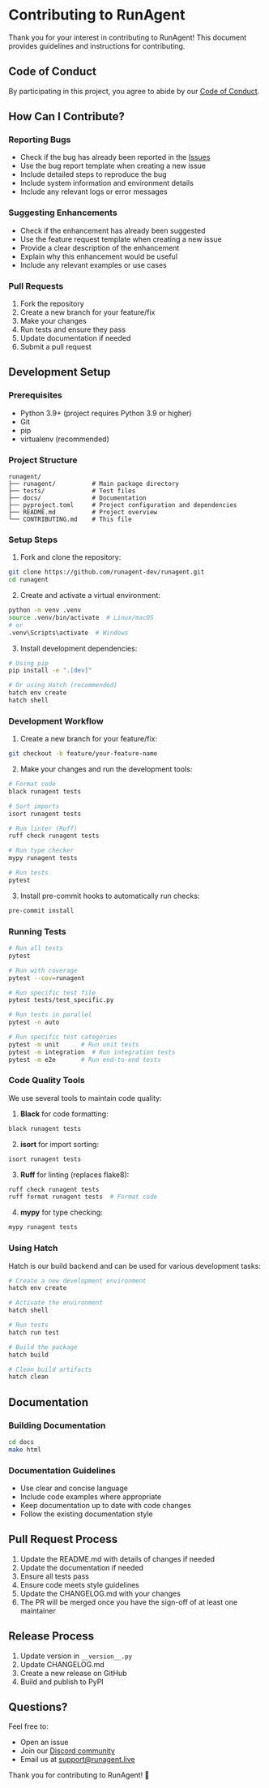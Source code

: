 # Contributing to RunAgent

Thank you for your interest in contributing to RunAgent! This document provides guidelines and instructions for contributing.

## Code of Conduct

By participating in this project, you agree to abide by our [Code of Conduct](CODE_OF_CONDUCT.md).

## How Can I Contribute?

### Reporting Bugs

- Check if the bug has already been reported in the [Issues](https://github.com/runagent-dev/runagent/issues)
- Use the bug report template when creating a new issue
- Include detailed steps to reproduce the bug
- Include system information and environment details
- Include any relevant logs or error messages

### Suggesting Enhancements

- Check if the enhancement has already been suggested
- Use the feature request template when creating a new issue
- Provide a clear description of the enhancement
- Explain why this enhancement would be useful
- Include any relevant examples or use cases

### Pull Requests

1. Fork the repository
2. Create a new branch for your feature/fix
3. Make your changes
4. Run tests and ensure they pass
5. Update documentation if needed
6. Submit a pull request

## Development Setup

### Prerequisites

- Python 3.9+ (project requires Python 3.9 or higher)
- Git
- pip
- virtualenv (recommended)

### Project Structure

```
runagent/
├── runagent/          # Main package directory
├── tests/             # Test files
├── docs/              # Documentation
├── pyproject.toml     # Project configuration and dependencies
├── README.md          # Project overview
└── CONTRIBUTING.md    # This file
```

### Setup Steps

1. Fork and clone the repository:
   
```bash
git clone https://github.com/runagent-dev/runagent.git
cd runagent
```

2. Create and activate a virtual environment:

```bash
python -m venv .venv
source .venv/bin/activate  # Linux/macOS
# or
.venv\Scripts\activate  # Windows
```

3. Install development dependencies:
   
```bash
# Using pip
pip install -e ".[dev]"

# Or using Hatch (recommended)
hatch env create
hatch shell
```

### Development Workflow

1. Create a new branch for your feature/fix:
```bash
git checkout -b feature/your-feature-name
```

2. Make your changes and run the development tools:

```bash
# Format code
black runagent tests

# Sort imports
isort runagent tests

# Run linter (Ruff)
ruff check runagent tests

# Run type checker
mypy runagent tests

# Run tests
pytest
```

3. Install pre-commit hooks to automatically run checks:
```bash
pre-commit install
```

### Running Tests

```bash
# Run all tests
pytest

# Run with coverage
pytest --cov=runagent

# Run specific test file
pytest tests/test_specific.py

# Run tests in parallel
pytest -n auto

# Run specific test categories
pytest -m unit      # Run unit tests
pytest -m integration  # Run integration tests
pytest -m e2e       # Run end-to-end tests
```

### Code Quality Tools

We use several tools to maintain code quality:

1. **Black** for code formatting:
```bash
black runagent tests
```

2. **isort** for import sorting:
```bash
isort runagent tests
```

3. **Ruff** for linting (replaces flake8):
```bash
ruff check runagent tests
ruff format runagent tests  # Format code
```

4. **mypy** for type checking:
```bash
mypy runagent tests
```

### Using Hatch

Hatch is our build backend and can be used for various development tasks:

```bash
# Create a new development environment
hatch env create

# Activate the environment
hatch shell

# Run tests
hatch run test

# Build the package
hatch build

# Clean build artifacts
hatch clean
```

## Documentation

### Building Documentation

```bash
cd docs
make html
```

### Documentation Guidelines

- Use clear and concise language
- Include code examples where appropriate
- Keep documentation up to date with code changes
- Follow the existing documentation style

## Pull Request Process

1. Update the README.md with details of changes if needed
2. Update the documentation if needed
3. Ensure all tests pass
4. Ensure code meets style guidelines
5. Update the CHANGELOG.md with your changes
6. The PR will be merged once you have the sign-off of at least one maintainer

## Release Process

1. Update version in `__version__.py`
2. Update CHANGELOG.md
3. Create a new release on GitHub
4. Build and publish to PyPI

## Questions?

Feel free to:
- Open an issue
- Join our [Discord community](https://discord.gg/runagent)
- Email us at support@runagent.live

Thank you for contributing to RunAgent! 🚀 